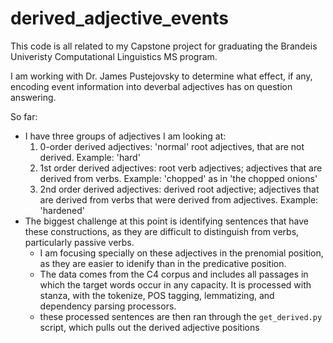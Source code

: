 # derived_adjective_events

This code is all related to my Capstone project for graduating the Brandeis Univeristy Computational Linguistics MS program. 

I am working with Dr. James Pustejovsky to determine what effect, if any, encoding event information into deverbal adjectives has on question answering. 

So far: 
- I have three groups of adjectives I am looking at: 
	1. 0-order derived adjectives: 'normal' root adjectives, that are not derived. Example: 'hard'
	2. 1st order derived adjectives: root verb adjectives; adjectives that are derived from verbs. Example: 'chopped' as in 'the chopped onions'
	3. 2nd order derived adjectives: derived root adjective; adjectives that are derived from verbs that were derived from adjectives. Example: 'hardened'
- The biggest challenge at this point is identifying sentences that have these constructions, as they are difficult to distinguish from verbs, particularly passive verbs. 
	- I am focusing specially on these adjectives in the prenomial position, as they are easier to idenify than in the predicative position. 
	- The data comes from the C4 corpus and includes all passages in which the target words occur in any capacity. It is processed with stanza, with the tokenize, POS tagging, lemmatizing, and dependency parsing processors. 
	- these processed sentences are then ran through the `get_derived.py` script, which pulls out the derived adjective positions